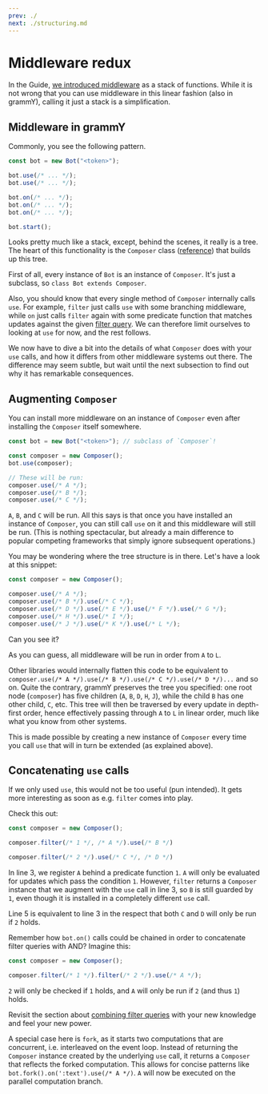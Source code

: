 ```yaml
---
prev: ./
next: ./structuring.md
---
```


# Middleware redux

In the Guide, [we introduced middleware](/guide/middleware.md) as a stack of functions.
While it is not wrong that you can use middleware in this linear fashion (also in grammY), calling it just a stack is a simplification.

## Middleware in grammY

Commonly, you see the following pattern.

```ts
const bot = new Bot("<token>");

bot.use(/* ... */);
bot.use(/* ... */);

bot.on(/* ... */);
bot.on(/* ... */);
bot.on(/* ... */);

bot.start();
```

Looks pretty much like a stack, except, behind the scenes, it really is a tree.
The heart of this functionality is the `Composer` class ([reference](https://doc.deno.land/https/deno.land/x/grammy/mod.ts#Composer)) that builds up this tree.

First of all, every instance of `Bot` is an instance of `Composer`.
It's just a subclass, so `class Bot extends Composer`.

Also, you should know that every single method of `Composer` internally calls `use`.
For example, `filter` just calls `use` with some branching middleware, while `on` just calls `filter` again with some predicate function that matches updates against the given [filter query](/guide/filter-queries.md).
We can therefore limit ourselves to looking at `use` for now, and the rest follows.

We now have to dive a bit into the details of what `Composer` does with your `use` calls, and how it differs from other middleware systems out there.
The difference may seem subtle, but wait until the next subsection to find out why it has remarkable consequences.

## Augmenting `Composer`

You can install more middleware on an instance of `Composer` even after installing the `Composer` itself somewhere.

```ts
const bot = new Bot("<token>"); // subclass of `Composer`!

const composer = new Composer();
bot.use(composer);

// These will be run:
composer.use(/* A */);
composer.use(/* B */);
composer.use(/* C */);
```

`A`, `B`, and `C` will be run.
All this says is that once you have installed an instance of `Composer`, you can still call `use` on it and this middleware will still be run.
(This is nothing spectacular, but already a main difference to popular competing frameworks that simply ignore subsequent operations.)

You may be wondering where the tree structure is in there.
Let's have a look at this snippet:

```ts
const composer = new Composer();

composer.use(/* A */);
composer.use(/* B */).use(/* C */);
composer.use(/* D */).use(/* E */).use(/* F */).use(/* G */);
composer.use(/* H */).use(/* I */);
composer.use(/* J */).use(/* K */).use(/* L */);
```

Can you see it?

As you can guess, all middleware will be run in order from `A` to `L`.

Other libraries would internally flatten this code to be equivalent to `composer.use(/* A */).use(/* B */).use(/* C */).use(/* D */)...` and so on.
Quite the contrary, grammY preserves the tree you specified: one root node (`composer`) has five children (`A`, `B`, `D`, `H`, `J`), while the child `B` has one other child, `C`, etc.
This tree will then be traversed by every update in depth-first order, hence effectively passing through `A` to `L` in linear order, much like what you know from other systems.

This is made possible by creating a new instance of `Composer` every time you call `use` that will in turn be extended (as explained above).

## Concatenating `use` calls

If we only used `use`, this would not be too useful (pun intended).
It gets more interesting as soon as e.g. `filter` comes into play.

Check this out:

```ts
const composer = new Composer();

composer.filter(/* 1 */, /* A */).use(/* B */)

composer.filter(/* 2 */).use(/* C */, /* D */)
```

In line 3, we register `A` behind a predicate function `1`.
`A` will only be evaluated for updates which pass the condition `1`.
However, `filter` returns a `Composer` instance that we augment with the `use` call in line 3, so `B` is still guarded by `1`, even though it is installed in a completely different `use` call.

Line 5 is equivalent to line 3 in the respect that both `C` and `D` will only be run if `2` holds.

Remember how `bot.on()` calls could be chained in order to concatenate filter queries with AND?
Imagine this:

```ts
const composer = new Composer();

composer.filter(/* 1 */).filter(/* 2 */).use(/* A */);
```

`2` will only be checked if `1` holds, and `A` will only be run if `2` (and thus `1`) holds.

Revisit the section about [combining filter queries](/guide/filter-queries.md#combining-multiple-queries) with your new knowledge and feel your new power.

A special case here is `fork`, as it starts two computations that are concurrent, i.e. interleaved on the event loop.
Instead of returning the `Composer` instance created by the underlying `use` call, it returns a `Composer` that reflects the forked computation.
This allows for concise patterns like `bot.fork().on(':text').use(/* A */)`.
`A` will now be executed on the parallel computation branch.
